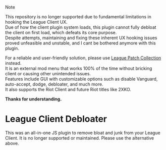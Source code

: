 > [!NOTE]  
> This repository is no longer supported due to fundamental limitations in hooking the League Client UX.  
> Due of how the client plugin system loads, this plugin cannot fully debloat the client on first load, which defeats its core purpose.  
> Despite attempts, maintaining and fixing these inherent UX hooking issues proved unfeasible and unstable, and I cant be bothered anymore with this plugin.
>
> For a reliable and user-friendly solution, please use [League Patch Collection](https://github.com/Cat1Bot/league-patch-collection) instead.  
> It is an external mod menu that works 100% of the time without bricking client or causing other unintended issues.  
> Features include GUI with customizable options such as disable Vanguard, auto-accept, dodge, debloater, and much more.  
> It also supports the Riot Client and future Riot titles like 2XKO.
> 
> **Thanks for understanding.**

# League Client Debloater
This was an all-in-one JS plugin to remove bloat and junk from your League Client. It is no longer supported or maintained. Please use the alternative above.
